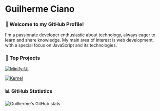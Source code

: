 # Guilherme Ciano

### 👋 Welcome to my GitHub Profile!

I'm a passionate developer enthusiastic about technology, always eager to learn and share knowledge. My main area of interest is web development, with a special focus on JavaScript and its technologies.

### 🌱 Top Projects

  [![Minify-UI](https://github-readme-stats.vercel.app/api/pin/?username=Guilherme-Ciano&repo=minify-ui)](https://github.com/Guilherme-Ciano/minify-ui)
  
  [![Kernel](https://github-readme-stats.vercel.app/api/pin/?username=Guilherme-Ciano&repo=Assembly-Kernel)](https://github.com/Guilherme-Ciano/Assembly-Kernel)
</div>

### 📊 GitHub Statistics

![Guilherme's GitHub stats](https://github-readme-stats.vercel.app/api?username=Guilherme-Ciano&show_icons=true&theme=tokyonight)
